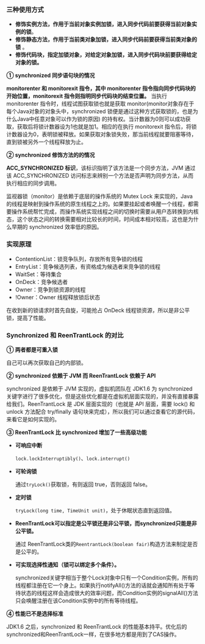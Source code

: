 ### 三种使用方式

- **修饰实例方法，作用于当前对象实例加锁，进入同步代码前要获得当前对象实例的锁**。
- **修饰静态方法，作用于当前类对象加锁，进入同步代码前要获得当前类对象的锁** 。
- **修饰代码块，指定加锁对象，对给定对象加锁，进入同步代码块前要获得给定对象的锁。**



**① synchronized 同步语句块的情况**

**monitorenter 和 monitorexit 指令，其中 monitorenter 指令指向同步代码块的开始位置，monitorexit 指令则指明同步代码块的结束位置。** 当执行 monitorenter 指令时，线程试图获取锁也就是获取 monitor(monitor对象存在于每个Java对象的对象头中，synchronized 锁便是通过这种方式获取锁的，也是为什么Java中任意对象可以作为锁的原因) 的持有权。当计数器为0则可以成功获取，获取后将锁计数器设为1也就是加1。相应的在执行 monitorexit 指令后，将锁计数器设为0，表明锁被释放。如果获取对象锁失败，那当前线程就要阻塞等待，直到锁被另外一个线程释放为止。

**② synchronized 修饰方法的的情况**

**ACC_SYNCHRONIZED 标识**，该标识指明了该方法是一个同步方法，JVM 通过该 ACC_SYNCHRONIZED 访问标志来辨别一个方法是否声明为同步方法，从而执行相应的同步调用。



监视器锁（monitor）是依赖于底层的操作系统的 Mutex Lock 来实现的，Java 的线程是映射到操作系统的原生线程之上的。如果要挂起或者唤醒一个线程，都需要操作系统帮忙完成，而操作系统实现线程之间的切换时需要从用户态转换到内核态，这个状态之间的转换需要相对比较长的时间，时间成本相对较高，这也是为什么早期的 synchronized 效率低的原因。



### 实现原理

- ContentionList：锁竞争队列，存放所有竞争锁的线程
- EntryList：竞争候选列表，有资格成为候选者来竞争锁的线程
- WaitSet：等待集合
- OnDeck：竞争候选者
- Owner：竞争到锁资源的线程
- !Owner：Owner 线程释放锁后状态

在收到新的锁请求时首先自旋，可能抢占 OnDeck 线程锁资源，所以是非公平锁，提高了性能。



### Synchronized 和 ReenTrantLock 的对比

**① 两者都是可重入锁**

自己可以再次获取自己的内部锁。

**② synchronized 依赖于 JVM 而 ReenTrantLock 依赖于 API**

synchronized 是依赖于 JVM 实现的，虚拟机团队在 JDK1.6 为 synchronized 关键字进行了很多优化，但是这些优化都是在虚拟机层面实现的，并没有直接暴露给我们。ReenTrantLock 是 JDK 层面实现的（也就是 API 层面，需要 lock() 和 unlock 方法配合 try/finally 语句块来完成），所以我们可以通过查看它的源代码，来看它是如何实现的。

**③ ReenTrantLock 比 synchronized 增加了一些高级功能**

- **可响应中断**

  `lock.lockInterruptibly()`、`lock.interrupt()`

- **可轮询锁**

  通过`tryLock()`获取锁，有则返回 true，否则返回 false。

- **定时锁**

  `tryLock(long time, TimeUnit unit)`，处于休眠状态直到返回值。

- **ReenTrantLock可以指定是公平锁还是非公平锁，而synchronized只能是非公平锁。**

  通过 ReenTrantLock类的`ReentrantLock(boolean fair)`构造方法来制定是否是公平的。

- **可实现选择性通知（锁可以绑定多个条件）。**

  synchronized关键字相当于整个Lock对象中只有一个Condition实例，所有的线程都注册在它一个身上。如果执行notifyAll()方法的话就会通知所有处于等待状态的线程这样会造成很大的效率问题，而Condition实例的signalAll()方法 只会唤醒注册在该Condition实例中的所有等待线程。

**④ 性能已不是选择标准**

JDK1.6 之后，synchronized 和 ReenTrantLock 的性能基本持平。优化后的synchronized和ReenTrantLock一样，在很多地方都是用到了CAS操作。